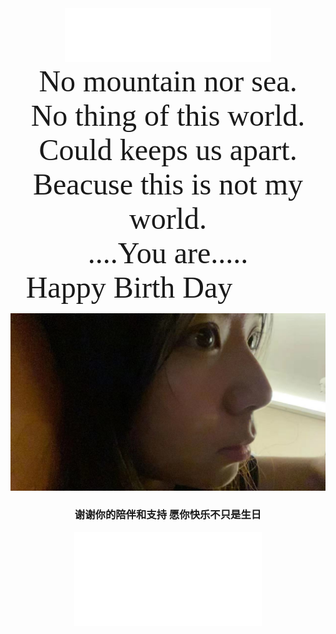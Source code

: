 
<center><iframe frameborder="no" border="0" marginwidth="0" marginheight="0" width=330 height=86 src="//music.163.com/outchain/player?type=2&id=4875075&auto=1&height=66"></iframe><center>    
    
    
<center><font face="Times New Roman" size=13>No mountain nor sea.</font></center>
    
<center><font face="Times New Roman" size=13>No thing of this world.</font></center>
    
<center><font face="Times New Roman" size=13>Could keeps us apart.</font></center>
    
<center><font face="Times New Roman" size=13>Beacuse this is not my world.</font></center>
    
<center><font face="Times New Roman" size=13>....You are.....</font></center>
    
<center><font face="Times New Roman" size=13>Happy Birth Day 🎊🎊🎊 </font></center>    
        
![avatar](https://github.com/master-davidlee/master-davidlee.github.io/blob/main/pc.jpg)  
        
        
    
### 谢谢你的陪伴和支持 愿你快乐不只是生日
    
        
<iframe src="//player.bilibili.com/player.html?aid=78258226&bvid=BV11J411i742&cid=133905422&page=1" scrolling="no" border="0" frameborder="no" framespacing="0" allowfullscreen="true"> </iframe>
    
